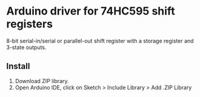 # Arduino driver for 74HC595 shift registers
8-bit serial-in/serial or parallel-out shift register with a storage register and 3-state outputs.

## Install
1. Download ZIP library.
2. Open Arduino IDE, click on Sketch > Include Library > Add .ZIP Library
